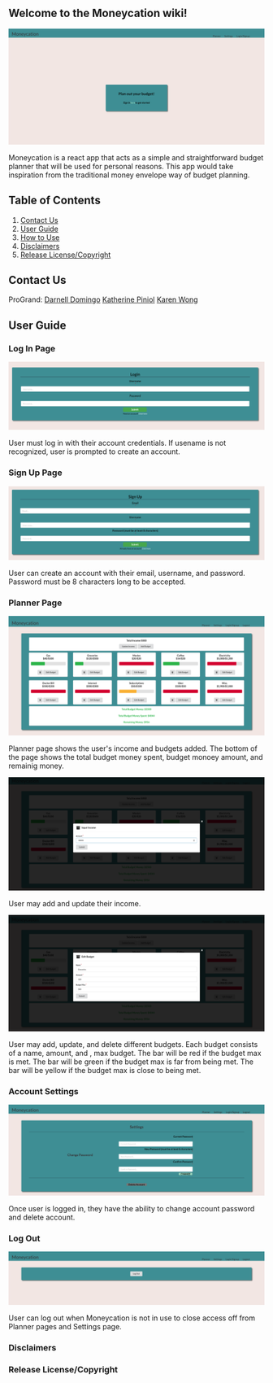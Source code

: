 ## Welcome to the Moneycation wiki!

![](images/HomePage.png)

Moneycation is a react app that acts as a simple and straightforward budget planner that will be used for personal reasons. This app would take inspiration from the traditional money envelope way of budget planning.

## Table of Contents
1. [Contact Us](#Contact-Us)
2. [User Guide](#User-Guide)
3. [How to Use](#How-To-Use-Moneycation)
4. [Disclaimers](#Disclaimers)
5. [Release License/Copyright](#Release-License/Copyright)

## Contact Us
ProGrand:
[Darnell Domingo](https://github.com/darneii)
[Katherine Piniol](https://github.com/piniolk)
[Karen Wong](https://github.com/karenwong-kw)

## User Guide
### Log In Page

![](images/LogIn.png)

User must log in with their account credentials. If usename is not recognized, user is prompted to create an account. 

### Sign Up Page

![](images/SignUp.png)

User can create an account with their email, username, and password.
Password must be 8 characters long to be accepted.

### Planner Page

![](images/Planner.png)

Planner page shows the user's income and budgets added. 
The bottom of the page shows the total budget money spent, budget monoey amount, and remainig money.

![](images/Income.png)

User may add and update their income.

![](images/EditAddBudget.png)

User may add, update, and delete different budgets.
Each budget consists of a name, amount, and , max budget.
The bar will be red if the budget max is met.
The bar will be green if the budget max is far from being met.
The bar will be yellow if the budget max is close to being met.

### Account Settings

![](images/Settings.png)

Once user is logged in, they have the ability to change account password and delete account.

### Log Out

![](images/LogOut.png)

User can log out when Moneycation is not in use to close access off from Planner pages and Settings page.

### Disclaimers


### Release License/Copyright
